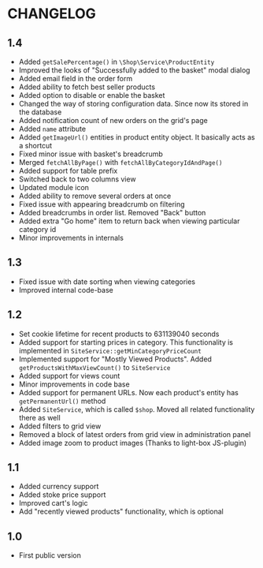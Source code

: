 CHANGELOG
=========

1.4
---

 * Added `getSalePercentage()` in `\Shop\Service\ProductEntity`
 * Improved the looks of "Successfully added to the basket" modal dialog
 * Added email field in the order form
 * Added ability to fetch best seller products
 * Added option to disable or enable the basket
 * Changed the way of storing configuration data. Since now its stored in the database
 * Added notification count of new orders on the grid's page
 * Added `name` attribute
 * Added `getImageUrl()` entities in product entity object. It basically acts as a shortcut
 * Fixed minor issue with basket's breadcrumb
 * Merged `fetchAllByPage()` with `fetchAllByCategoryIdAndPage()`
 * Added support for table prefix
 * Switched back to two columns view
 * Updated module icon
 * Added ability to remove several orders at once
 * Fixed issue with appearing breadcrumb on filtering
 * Added breadcrumbs in order list. Removed "Back" button
 * Added extra "Go home" item to return back when viewing particular category id
 * Minor improvements in internals

1.3
---

 * Fixed issue with date sorting when viewing categories
 * Improved internal code-base

1.2
---

 * Set cookie lifetime for recent products to 631139040 seconds
 * Added support for starting prices in category. This functionality is implemented in `SiteService::getMinCategoryPriceCount`
 * Implemented support for "Mostly Viewed Products". Added `getProductsWithMaxViewCount()` to `SiteService` 
 * Added support for views count
 * Minor improvements in code base
 * Added support for permanent URLs. Now each product's entity has `getPermanentUrl()` method
 * Added `SiteService`, which is called `$shop`. Moved all related functionality there as well
 * Added filters to grid view
 * Removed a block of latest orders from grid view in administration panel
 * Added image zoom to product images (Thanks to light-box JS-plugin)


1.1
---

 * Added currency support
 * Added stoke price support
 * Improved cart's logic
 * Add "recently viewed products" functionality, which is optional


1.0
---

 * First public version